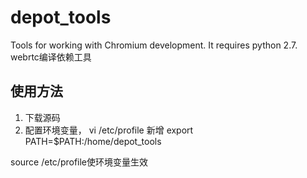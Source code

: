 # depot_tools

Tools for working with Chromium development. It requires python 2.7.
webrtc编译依赖工具


## 使用方法
1. 下载源码
2. 配置环境变量，
vi /etc/profile 新增
export PATH=$PATH:/home/depot_tools

source /etc/profile使环境变量生效


